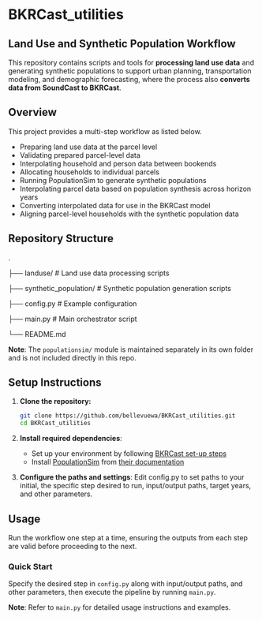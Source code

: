 # BKRCast_utilities

## Land Use and Synthetic Population Workflow
This repository contains scripts and tools for **processing land use data** and generating synthetic populations to support urban planning, transportation modeling, and demographic forecasting, where the process also **converts data from SoundCast to BKRCast**.

## Overview
This project provides a multi-step workflow as listed below.

- Preparing land use data at the parcel level
- Validating prepared parcel-level data
- Interpolating household and person data between bookends
- Allocating households to individual parcels
- Running PopulationSim to generate synthetic populations
- Interpolating parcel data based on population synthesis across horizon years
- Converting interpolated data for use in the BKRCast model
- Aligning parcel-level households with the synthetic population data

## Repository Structure
.

├── landuse/ # Land use data processing scripts

├── synthetic_population/ # Synthetic population generation scripts

├── config.py # Example configuration

├── main.py # Main orchestrator script

└── README.md

**Note**: The `populationsim/` module is maintained separately in its own folder and is not included directly in this repo.

## Setup Instructions
1. **Clone the repository:**
   ```bash
   git clone https://github.com/bellevuewa/BKRCast_utilities.git
   cd BKRCast_utilities
   ```

2. **Install required dependencies**:
    - Set up your environment by following [BKRCast set-up steps](https://github.com/bellevuewa/BKRCast/wiki/Setup-for-OpenPath)
    - Install [PopulationSim](https://github.com/RSGInc/populationsim?tab=readme-ov-file) from [their documentation](https://activitysim.github.io/populationsim/)

3. **Configure the paths and settings**:
Edit config.py to set paths to your initial, the specific step desired to run, input/output paths, target years, and other parameters.

## Usage
Run the workflow one step at a time, ensuring the outputs from each step are valid before proceeding to the next. 

### Quick Start
Specify the desired step in `config.py` along with input/output paths, and other parameters, then execute the pipeline by running `main.py`. 

**Note**: Refer to `main.py` for detailed usage instructions and examples.